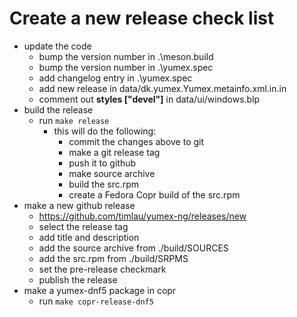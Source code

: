 # Create a new release check list

- update the code
  - bump the version number in .\meson.build
  - bump the version number in .\yumex.spec
  - add changelog entry in .\yumex.spec
  - add new release in data/dk.yumex.Yumex.metainfo.xml.in.in
  - comment out **styles ["devel"]** in data/ui/windows.blp
- build the release
  - run `make release`
    - this will do the following:
      - commit the changes above to git
      - make a git release tag
      - push it to github
      - make source archive
      - build the src.rpm
      - create a Fedora Copr build of the src.rpm
- make a new github release
  - https://github.com/timlau/yumex-ng/releases/new
  - select the release tag
  - add title and description
  - add the source archive from ./build/SOURCES
  - add the src.rpm from ./build/SRPMS
  - set the pre-release checkmark
  - publish the release
- make a yumex-dnf5 package in copr
  - run `make copr-release-dnf5`